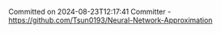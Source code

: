 Committed on 2024-08-23T12:17:41 
Committer - https://github.com/Tsun0193/Neural-Network-Approximation